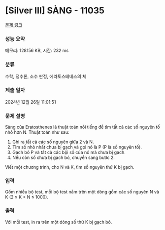 # [Silver III] SÀNG - 11035 

[문제 링크](https://www.acmicpc.net/problem/11035) 

### 성능 요약

메모리: 128156 KB, 시간: 232 ms

### 분류

수학, 정수론, 소수 판정, 에라토스테네스의 체

### 제출 일자

2024년 12월 26일 11:01:51

### 문제 설명

<p style="user-select: auto !important;">Sàng của Eratosthenes là thuật toán nổi tiếng để tìm tất cả các số nguyên tố nhỏ hơn N. Thuật toán như sau: </p>

<ol style="user-select: auto !important;">
	<li style="user-select: auto !important;">Ghi ra tất cả các số nguyên giữa 2 và N. </li>
	<li style="user-select: auto !important;">Tìm số nhỏ nhất chưa bị gạch và gọi nó là P (P là số nguyên tố). </li>
	<li style="user-select: auto !important;">Gạch bỏ P và tất cả các bội số của nó mà chưa bị gạch. </li>
	<li style="user-select: auto !important;">Nếu còn số chưa bị gạch bỏ, chuyển sang bước 2. </li>
</ol>

<p style="user-select: auto !important;">Viết một chương trình, cho N và K, tìm số nguyên thứ K bị gạch.</p>

### 입력 

 <p style="user-select: auto !important;">Gồm nhiều bộ test, mỗi bộ test nằm trên một dòng gồm các số nguyên N và K (2 ≤ K < N ≤ 1000). </p>

### 출력 

 <p style="user-select: auto !important;">Với mỗi test, in ra trên một dòng số thứ K bị gạch bỏ.</p>

